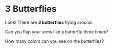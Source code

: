 # 3 Butterflies

Look! There are **3 butterflies** flying around.

Can you flap your arms like a butterfly three times?

How many colors can you see on the butterflies?